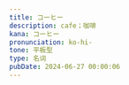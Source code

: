 ```yaml
---
title: コーヒー
description: cafe；咖啡
kana: コーヒー
pronunciation: ko-hi-
tone: 平板型
type: 名词
pubDate: 2024-06-27 00:00:06
---
```

